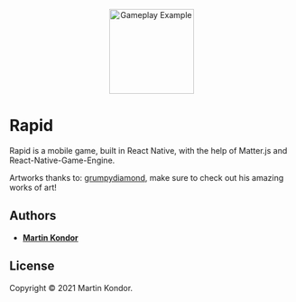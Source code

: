 <p align="center"><img src="gameplay_example.gif" width="150px" title="Gameplay Example"></p>

# Rapid

Rapid is a mobile game, built in React Native, with the help of Matter.js and React-Native-Game-Engine.

Artworks thanks to: [grumpydiamond](http://opengameart.org/users/grumpydiamond), make sure to check out his amazing works of art!

## Authors

* **[Martin Kondor](https://github.com/MartinKondor)**

## License 

Copyright &copy; 2021 Martin Kondor.
